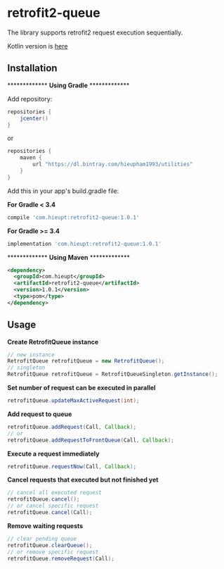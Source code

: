 # retrofit2-queue
The library supports retrofit2 request execution sequentially.

Kotlin version is <a href="https://github.com/hieupham1993/retrofit2-queue-kotlin">here</a>

## Installation
************* **Using Gradle** *************

Add repository:
```groovy
repositories {
    jcenter()
}
```
or
```groovy
repositories {
    maven {
        url "https://dl.bintray.com/hieupham1993/utilities" 
    }
}
```
Add this in your app's build.gradle file:

**For Gradle < 3.4**

```groovy
compile 'com.hieupt:retrofit2-queue:1.0.1'
```

**For Gradle >= 3.4**

```groovy
implementation 'com.hieupt:retrofit2-queue:1.0.1'
```
************* **Using Maven** *************
```xml
<dependency>
  <groupId>com.hieupt</groupId>
  <artifactId>retrofit2-queue</artifactId>
  <version>1.0.1</version>
  <type>pom</type>
</dependency>
```
## Usage
**Create RetrofitQueue instance**
```java
// new instance
RetrofitQueue retrofitQueue = new RetrofitQueue();
// singleton
RetrofitQueue retrofitQueue = RetrofitQueueSingleton.getInstance();
```
**Set number of request can be executed in parallel**
```java
retrofitQueue.updateMaxActiveRequest(int);
```
**Add request to queue**
```java
retrofitQueue.addRequest(Call, Callback);
// or
retrofitQueue.addRequestToFrontQueue(Call, Callback);
```
**Execute a request immediately**
```java
retrofitQueue.requestNow(Call, Callback);
```
**Cancel requests that executed but not finished yet**
```java
// cancel all executed request
retrofitQueue.cancel();
// or cancel specific request
retrofitQueue.cancel(Call);
```
**Remove waiting requests**
```java
// clear pending queue
retrofitQueue.clearQueue();
// or remove specific request
retrofitQueue.removeRequest(Call);
```
